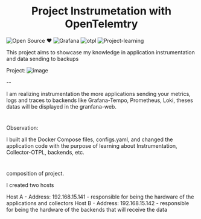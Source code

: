 <h1 align="center">Project Instrumetation with OpenTelemtry</h1>

  
  ![Open Source ❤️](https://img.shields.io/badge/Open%20Source-black) ![Grafana](https://img.shields.io/badge/Grafana-orange) ![otpl](https://img.shields.io/badge/OpenTelemetry-blue) ![Project-learning](https://img.shields.io/badge/Learning%20Project-green)




This project aims to showcase my knowledge in application instrumentation and data sending to backups

Project:
![image](https://github.com/user-attachments/assets/753951b3-35f4-4b1f-b50b-82329374fddb)




--

I am realizing instrumentation the more applications sending your metrics, logs and traces to backends like Grafana-Tempo, Prometheus, Loki, theses datas will be displayed in the granfana-web.

<h1></h1>
Observation:

I built all the Docker Compose files, configs.yaml, and changed the application code with the purpose of learning about Instrumentation, Collector-OTPL, backends, etc.



<h1></h1>

composition of project.

I created two hosts

Host A - Address: 192.168.15.141 - responsible for being the hardware of the applications and collectors
Host B - Address: 192.168.15.142 - responsible for being the hardware of the backends that will receive the data


